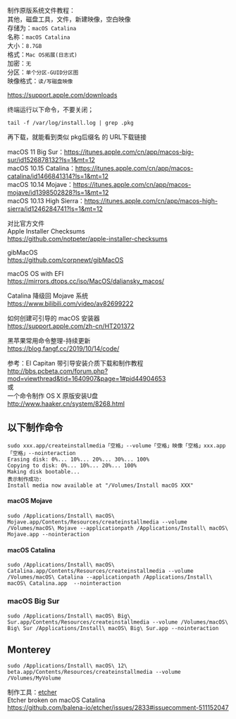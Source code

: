 制作原版系统文件教程：  
其他，磁盘工具，文件，新建映像，空白映像  
存储为：`macOS Catalina`  
名称：`macOS Catalina`  
大小：`8.7GB`  
格式：`Mac OS拓展(日志式)`  
加密：`无`  
分区：`单个分区-GUID分区图`  
映像格式：`读/写磁盘映像`  


https://support.apple.com/downloads


终端运行以下命令，不要关闭；
```
tail -f /var/log/install.log | grep .pkg
```
再下载，就能看到类似 pkg后缀名 的 URL下载链接


macOS 11 Big Sur：https://itunes.apple.com/cn/app/macos-big-sur/id1526878132?ls=1&mt=12  
macOS 10.15 Catalina：https://itunes.apple.com/cn/app/macos-catalina/id1466841314?ls=1&mt=12  
macOS 10.14 Mojave：https://itunes.apple.com/cn/app/macos-mojave/id1398502828?ls=1&mt=12  
macOS 10.13 High Sierra：https://itunes.apple.com/cn/app/macos-high-sierra/id1246284741?ls=1&mt=12  


对比官方文件  
Apple Installer Checksums  
https://github.com/notpeter/apple-installer-checksums  


gibMacOS  
https://github.com/corpnewt/gibMacOS  


macOS OS with EFI  
https://mirrors.dtops.cc/iso/MacOS/daliansky_macos/  


Catalina 降级回 Mojave 系统  
https://www.bilibili.com/video/av82699222  


如何创建可引导的 macOS 安装器  
https://support.apple.com/zh-cn/HT201372  


黑苹果常用命令整理-持续更新  
https://blog.fangf.cc/2019/10/14/code/  


参考：El Capitan 带引导安装介质下载和制作教程  
http://bbs.pcbeta.com/forum.php?mod=viewthread&tid=1640907&page=1#pid44904653  
或  
一个命令制作 OS X 原版安装U盘  
http://www.haaker.cn/system/8268.html  

## 以下制作命令
```
sudo xxx.app/createinstallmedia「空格」--volume「空格」映像「空格」xxx.app「空格」--nointeraction
Erasing disk: 0%... 10%... 20%... 30%... 100%
Copying to disk: 0%... 10%... 20%... 100%
Making disk bootable...
表示制作成功:
Install media now available at "/Volumes/Install macOS XXX"
```

#### macOS Mojave

`sudo /Applications/Install\ macOS\ Mojave.app/Contents/Resources/createinstallmedia --volume /Volumes/macOS\ Mojave --applicationpath /Applications/Install\ macOS\ Mojave.app --nointeraction`

#### macOS Catalina

`sudo /Applications/Install\ macOS\ Catalina.app/Contents/Resources/createinstallmedia --volume /Volumes/macOS\ Catalina --applicationpath /Applications/Install\ macOS\ Catalina.app  --nointeraction`    

### macOS Big Sur

`sudo /Applications/Install\ macOS\ Big\ Sur.app/Contents/Resources/createinstallmedia --volume /Volumes/macOS\ Big\ Sur /Applications/Install\ macOS\ Big\ Sur.app --nointeraction`


## Monterey
`sudo /Applications/Install\ macOS\ 12\ beta.app/Contents/Resources/createinstallmedia --volume /Volumes/MyVolume`



制作工具：[etcher](https://www.balena.io/etcher/)  
Etcher broken on macOS Catalina  
https://github.com/balena-io/etcher/issues/2833#issuecomment-511152047
